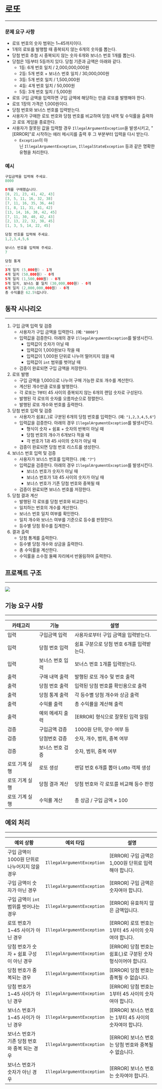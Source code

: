 # 로또

---

### 문제 요구 사항

- 로또 번호의 숫자 범위는 1~45까지이다.
- 1개의 로또를 발행할 때 중복되지 않는 6개의 숫자를 뽑는다.
- 당첨 번호 추첨 시 중복되지 않는 숫자 6개와 보너스 번호 1개를 뽑는다.
- 당첨은 1등부터 5등까지 있다. 당첨 기준과 금액은 아래와 같다.
    - 1등: 6개 번호 일치 / 2,000,000,000원
    - 2등: 5개 번호 + 보너스 번호 일치 / 30,000,000원
    - 3등: 5개 번호 일치 / 1,500,000원
    - 4등: 4개 번호 일치 / 50,000원
    - 5등: 3개 번호 일치 / 5,000원
- 로또 구입 금액을 입력하면 구입 금액에 해당하는 만큼 로또를 발행해야 한다.
- 로또 1장의 가격은 1,000원이다.
- 당첨 번호와 보너스 번호를 입력받는다.
- 사용자가 구매한 로또 번호와 당첨 번호를 비교하여 당첨 내역 및 수익률을 출력하고 로또 게임을 종료한다.
- 사용자가 잘못된 값을 입력할 경우 `IllegalArgumentException`을 발생시키고, "[ERROR]"로 시작하는 에러 메시지를 출력 후 그 부분부터 입력을 다시 받는다.
    - `Exception`이 아닌 `IllegalArgumentException`, `IllegalStateException` 등과 같은 명확한 유형을 처리한다.

### 예시

```java
구입금액을 입력해 주세요.
8000

8개를 구매했습니다.
[8, 21, 23, 41, 42, 43] 
[3, 5, 11, 16, 32, 38] 
[7, 11, 16, 35, 36, 44] 
[1, 8, 11, 31, 41, 42] 
[13, 14, 16, 38, 42, 45] 
[7, 11, 30, 40, 42, 43] 
[2, 13, 22, 32, 38, 45] 
[1, 3, 5, 14, 22, 45]

당첨 번호를 입력해 주세요.
1,2,3,4,5,6

보너스 번호를 입력해 주세요.
7

당첨 통계
---
3개 일치 (5,000원) - 1개
4개 일치 (50,000원) - 0개
5개 일치 (1,500,000원) - 0개
5개 일치, 보너스 볼 일치 (30,000,000원) - 0개
6개 일치 (2,000,000,000원) - 0개
총 수익률은 62.5%입니다.
```

## 동작 시나리오

---

1. 구입 금액 입력 및 검증
    - 사용자가 구입 금액을 입력한다. (예: `"8000"`)
    - 입력값을 검증한다. 아래의 경우 `IllegalArgumentException`를 발생시킨다.
        - 입력값이 숫자가 아닐 때
        - 입력값이 1,000원보다 작을 때
        - 입력값이 1,000원 단위로 나누어 떨어지지 않을 때
        - 입력값이 `int` 범위를 벗어날 때
    - 검증이 완료되면 구입 금액을 저장한다.
2. 로또 발행
    - 구입 금액을 1,000으로 나누어 구매 가능한 로또 개수를 계산한다.
    - 계산된 개수만큼 로또를 발행한다.
    - 각 로또는 1부터 45 사이의 중복되지 않는 6개의 랜덤 숫자로 구성된다.
    - 발행된 각 로또의 숫자를 오름차순으로 정렬한다.
    - 발행된 로또 개수와 번호를 출력한다.
3. 당첨 번호 입력 및 검증
    - 사용자가 쉼표(`,`)로 구분된 6개의 당첨 번호를 입력한다. (예: `"1,2,3,4,5,6"`)
    - 입력값을 검증한다. 아래의 경우 `IllegalArgumentException`를 발생시킨다.
        - 형식이 숫자 + 쉼표 + 숫자의 반복이 아닐 때
        - 당첨 번호의 개수가 6개보다 적을 때
        - 각 번호가 1과 45 사이의 숫자가 아닐 때
    - 검증이 완료되면 당첨 번호 리스트를 생성한다.
4. 보너스 번호 입력 및 검증
    - 사용자가 보너스 번호를 입력한다. (예: `"7"`)
    - 입력값을 검증한다. 아래의 경우 `IllegalArgumentException`를 발생시킨다.
        - 보너스 번호가 숫자가 아닐 때
        - 보너스 번호가 1과 45 사이의 숫자가 아닐 때
        - 보너스 번호가 기존 당첨 번호와 중복될 때
    - 검증이 완료되면 보너스 번호를 저장한다.
5. 당첨 결과 계산
    - 발행된 각 로또를 당첨 번호와 비교한다.
    - 일치하는 번호의 개수를 계산한다.
    - 보너스 번호 일치 여부를 확인한다.
    - 일치 개수와 보너스 여부를 기준으로 등수를 판정한다.
    - 등수별 당첨 횟수를 집계한다.
6. 결과 출력
    - 당첨 통계를 출력한다.
    - 등수별 당첨 개수와 상금을 출력한다.
    - 총 수익률을 계산한다.
    - 수익률을 소수점 둘째 자리에서 반올림하여 출력한다.

## 프로젝트 구조

---

![](https://velog.velcdn.com/images/hariaus/post/6ba6c737-47f6-4577-8942-59b167a8fdc1/image.png)

## 기능 요구 사항

---

| **카테고리** | **기능** | **설명** |
| --- | --- | --- |
| 입력 | 구입금액 입력 | 사용자로부터 구입 금액을 입력받는다. |
| 입력 | 당첨 번호 입력 | 쉼표 구분으로 당첨 번호 6개를 입력받는다. |
| 입력 | 보너스 번호 입력 | 보너스 번호 1개를 입력받는다. |
| 출력 | 구매 내역 출력 | 발행된 로또 개수 및 번호 출력 |
| 출력 | 당첨 번호 출력 | 입력된 당첨 번호를 확인용으로 출력 |
| 출력 | 당첨 통계 출력 | 각 등수별 당첨 개수와 상금 출력 |
| 출력  | 수익률 출력 | 총 수익률을 계산해 출력 |
| 출력 | 예외 메세지 출력 | [ERROR] 형식으로 잘못된 입력 알림 |
| 검증 | 구입금액 검증 | 1000원 단위, 양수 여부 등 |
| 검증 | 당첨번호 검증 | 숫자, 개수, 범위, 중복 여부 |
| 검증 | 보너스 번호 검증 | 숫자, 범위, 중복 여부 |
| 로또 기계 실행 | 로또 생성 | 랜덤 번호 6개를 뽑아 Lotto 객체 생성 |
| 로또 기계 실행 | 당첨 결과 계산 | 당첨 번호와 각 로또를 비교해 등수 판정 |
| 로또 기계 실행 | 수익률 계산 | 총 상금 / 구입 금액 × 100 |

## 예외 처리

---

| 예외 상황 | 예외 타입 | 설명 |
| --- | --- | --- |
| 구입 금액이 1000원 단위로 나누어지지 않을 경우 | `IllegalArgumentException` | [ERROR] 구입 금액은 1,000원 단위로 입력해야 합니다. |
| 구입 금액이 숫자가 아닌 경우 | `IllegalArgumentException` | [ERROR] 구입 금액은 숫자여야 합니다. |
| 구입 금액이 `int`범위를 벗어나는 경우 | `IllegalArgumentException` | [ERROR] 유효하지 않은 금액입니다. |
| 로또 번호가 1~45 사이가 아닌 경우 | `IllegalArgumentException` | [ERROR] 로또 번호는 1부터 45 사이의 숫자여야 합니다. |
| 당첨 번호가 숫자 + 쉼표 구성이 아닌 경우 | `IllegalArgumentException` | [ERROR] 당첨 번호는 쉼표(,)로 구분된 숫자 형식이어야 합니다. |
| 당첨 번호가 중복되는 경우 | `IllegalArgumentException` | [ERROR] 당첨 번호는 중복될 수 없습니다. |
| 당첨 번호가 1~45 사이가 아닌 경우 | `IllegalArgumentException` | [ERROR] 당첨 번호는 1부터 45 사이의 숫자여야 합니다. |
| 보너스 번호가 1~45 사이가 아닌 경우 | `IllegalArgumentException` | [ERROR] 보너스 번호는 1부터 45 사이의 숫자여야 합니다. |
| 보너스 번호가 기존 당첨 번호와 중복 되는 경우 | `IllegalArgumentException` | [ERROR] 보너스 번호는 당첨 번호와 중복될 수 없습니다. |
| 보너스 번호가 숫자가 아닌 경우 | `IllegalArgumentException` | [ERROR] 보너스 번호는 숫자여야 합니다. |